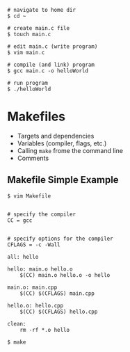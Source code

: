
```shell
# navigate to home dir
$ cd ~

# create main.c file
$ touch main.c

# edit main.c (write program)
$ vim main.c

# compile (and link) program
$ gcc main.c -o helloWorld

# run program
$ ./helloWorld
```

# Makefiles
 - Targets and dependencies
 - Variables (compiler, flags, etc.)
 - Calling `make` frome the command line
 - Comments 

## Makefile Simple Example
```Shell 
$ vim Makefile 
```


```

# specify the compiler
CC = gcc


# specify options for the compiler
CFLAGS = -c -Wall

all: hello

hello: main.o hello.o
    $(CC) main.o hello.o -o hello

main.o: main.cpp
    $(CC) $(CFLAGS) main.cpp

hello.o: hello.cpp
    $(CC) $(CFLAGS) hello.cpp

clean:
    rm -rf *.o hello

```

```Shell
$ make

```